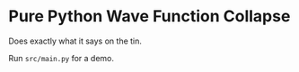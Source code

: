 # Pure Python Wave Function Collapse

Does exactly what it says on the tin.

Run `src/main.py` for a demo.
